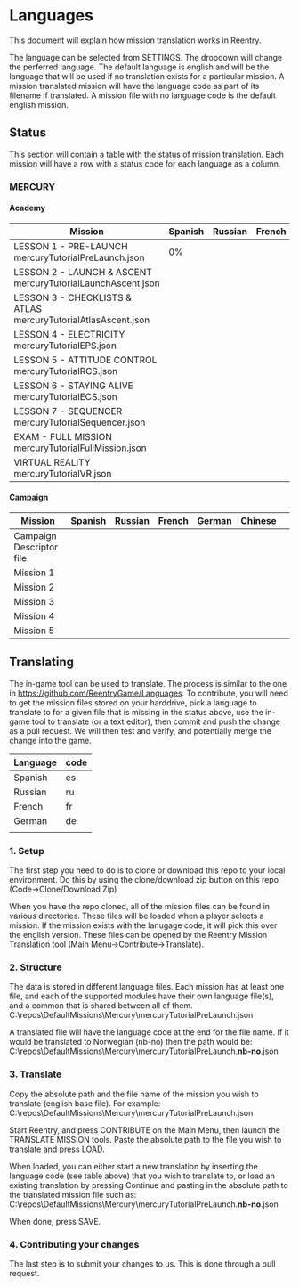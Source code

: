 # Languages
This document will explain how mission translation works in Reentry.

The language can be selected from SETTINGS. The dropdown will change the perferred language. The default language is english and will be the language that will be used if no translation exists for a particular mission.
A mission translated mission will have the language code as part of its filename if translated. A mission file with no language code is the default english mission.

## Status
This section will contain a table with the status of mission translation. Each mission will have a row with a status code for each language as a column.
### MERCURY
#### Academy
| Mission                                                           | Spanish | Russian | French | German |Chinese   |   |
|-------------------------------------------------------------------|---------|---------|--------|--------|---|---|
| LESSON 1 - PRE-LAUNCH</br>mercuryTutorialPreLaunch.json           |    0%     |         |        |        | 100%  |   |
| LESSON 2 - LAUNCH & ASCENT</br>mercuryTutorialLaunchAscent.json   |         |         |        |        |   |   |
| LESSON 3 - CHECKLISTS & ATLAS</br>mercuryTutorialAtlasAscent.json |         |         |        |        |   |   |
| LESSON 4 - ELECTRICITY</br>mercuryTutorialEPS.json                |         |         |        |        |   |   |
| LESSON 5 - ATTITUDE CONTROL</br>mercuryTutorialRCS.json           |         |         |        |        |   |   |
| LESSON 6 - STAYING ALIVE</br>mercuryTutorialECS.json              |         |         |        |        |   |   |
| LESSON 7 - SEQUENCER</br>mercuryTutorialSequencer.json            |         |         |        |        |   |   |
| EXAM - FULL MISSION</br>mercuryTutorialFullMission.json           |         |         |        |        |   |   |
| VIRTUAL REALITY</br>mercuryTutorialVR.json                        |         |         |        |        |   |   |

#### Campaign
| Mission                                                 | Spanish | Russian | French | German | Chinese  |   |
|---------------------------------------------------------|---------|---------|--------|--------|---|---|
| Campaign Descriptor file                                |         |         |        |        |   |   |
| Mission 1                                               |         |         |        |        |   |   |
| Mission 2                                               |         |         |        |        |   |   |
| Mission 3                                               |         |         |        |        |   |   |
| Mission 4                                               |         |         |        |        |   |   |
| Mission 5                                               |         |         |        |        |   |   |

## Translating
The in-game tool can be used to translate. The process is similar to the one in https://github.com/ReentryGame/Languages.
To contribute, you will need to get the mission files stored on your harddrive, pick a language to translate to for a given file that is missing in the status above, use the in-game tool to translate (or a text editor), then commit and push the change as a pull request. We will then test and verify, and potentially merge the change into the game.

| Language | code |
|----------|------|
| Spanish  | es   |
| Russian  | ru   |
| French   | fr   |
| German   | de   |
|          |      |

### 1. Setup
The first step you need to do is to clone or download this repo to your local environment. Do this by using the clone/download zip button on this repo (Code->Clone/Download Zip)

When you have the repo cloned, all of the mission files can be found in various directories. These files will be loaded when a player selects a mission. If the mission exists with the lanugage code, it will pick this over the english version. These files can be opened by the Reentry Mission Translation tool (Main Menu->Contribute->Translate).

### 2. Structure
The data is stored in different language files. Each mission has at least one file, and each of the supported modules have their own language file(s), and a common that is shared between all of them.
C:\repos\DefaultMissions\Mercury\mercuryTutorialPreLaunch.json

A translated file will have the language code at the end for the file name. If it would be translated to Norwegian (nb-no) then the path would be:
C:\repos\DefaultMissions\Mercury\mercuryTutorialPreLaunch.**nb-no**.json

### 3. Translate
Copy the absolute path and the file name of the mission you wish to translate (english base file). For example:
C:\repos\DefaultMissions\Mercury\mercuryTutorialPreLaunch.json

Start Reentry, and press CONTRIBUTE on the Main Menu, then launch the TRANSLATE MISSION tools.
Paste the absolute path to the file you wish to translate and press LOAD.

When loaded, you can either start a new translation by inserting the language code (see table above) that you wish to translate to, or load an existing translation by pressing Continue and pasting in the absolute path to the translated mission file such as:
C:\repos\DefaultMissions\Mercury\mercuryTutorialPreLaunch.**nb-no**.json

When done, press SAVE.

### 4. Contributing your changes
The last step is to submit your changes to us. This is done through a pull request.
